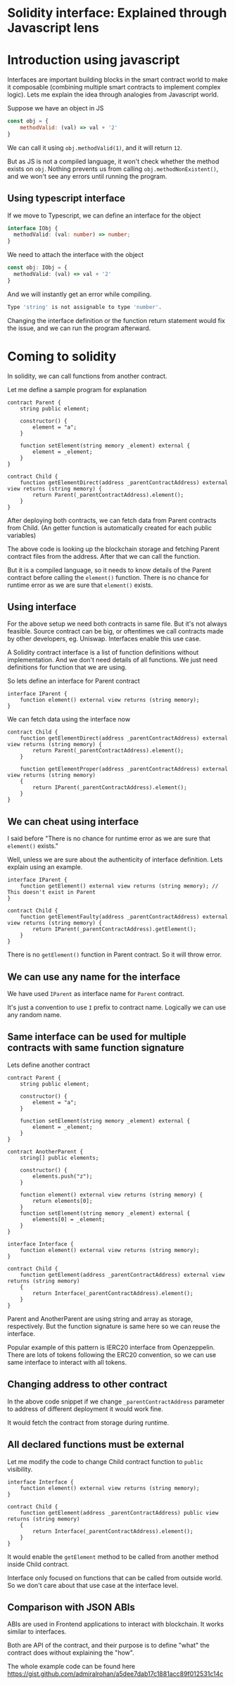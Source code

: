 # Solidity interface: Explained through Javascript lens

# Introduction using javascript
Interfaces are important building blocks in the smart contract world to make it composable (combining multiple smart contracts to implement complex logic). Lets me explain the idea through analogies from Javascript world.

Suppose we have an object in JS
```js
const obj = {
    methodValid: (val) => val + '2'
}
```
We can call it using `obj.methodValid(1)`, and it will return `12`.

But as JS is not a compiled language, it won't check whether the method exists on `obj`. Nothing prevents us from calling `obj.methodNonExistent()`, and we won't see any errors until running the program.

## Using typescript interface
If we move to Typescript, we can define an interface for the object
```ts
interface IObj {
  methodValid: (val: number) => number;
}
```

We need to attach the interface with the object
```ts
const obj: IObj = {
  methodValid: (val) => val + '2'
}
```

And we will instantly get an error while compiling.
```bash
Type 'string' is not assignable to type 'number'.
```

Changing the interface definition or the function return statement would fix the issue, and we can run the program afterward.

# Coming to solidity
In solidity, we can call functions from another contract.

Let me define a sample program for explanation
```solidity
contract Parent {
    string public element;

    constructor() {
        element = "a";
    }

    function setElement(string memory _element) external {
        element = _element;
    }
}

contract Child {
    function getElementDirect(address _parentContractAddress) external view returns (string memory) {
        return Parent(_parentContractAddress).element();
    }
}
```

After deploying both contracts, we can fetch data from Parent contracts from Child. (An getter function is automatically created for each public variables)

The above code is looking up the blockchain storage and fetching Parent contract files from the address. After that we can call the function.

But it is a compiled language, so it needs to know details of the Parent contract before calling the `element()` function.
There is no chance for runtime error as we are sure that `element()` exists.

## Using interface
For the above setup we need both contracts in same file. But it's not always feasible. Source contract can be big, or oftentimes we call contracts made by other developers, eg. Uniswap. Interfaces enable this use case.

A Solidity contract interface is a list of function definitions without implementation. And we don't need details of all functions. We just need definitions for function that we are using.

So lets define an interface for Parent contract
```solidity
interface IParent {
    function element() external view returns (string memory);
}
```

We can fetch data using the interface now
```solidity
contract Child {
    function getElementDirect(address _parentContractAddress) external view returns (string memory) {
        return Parent(_parentContractAddress).element();
    }

    function getElementProper(address _parentContractAddress) external view returns (string memory)     
    {
        return IParent(_parentContractAddress).element();
    }
}
```

## We can cheat using interface
I said before "There is no chance for runtime error as we are sure that `element()` exists."

Well, unless we are sure about the authenticity of interface definition. Lets explain using an example.

```solidity
interface IParent {
    function getElement() external view returns (string memory); // This doesn't exist in Parent
}

contract Child {
    function getElementFaulty(address _parentContractAddress) external view returns (string memory) {
        return IParent(_parentContractAddress).getElement();
    }
}
```
There is no `getElement()` function in Parent contract. So it will throw error.

## We can use any name for the interface
We have used `IParent` as interface name for `Parent` contract. 

It's just a convention to use `I` prefix to contract name. Logically we can use any random name.

## Same interface can be used for multiple contracts with same function signature
Lets define another contract

```solidity
contract Parent {
    string public element;

    constructor() {
        element = "a";
    }

    function setElement(string memory _element) external {
        element = _element;
    }
}

contract AnotherParent {
    string[] public elements;

    constructor() {
        elements.push("z");
    }

    function element() external view returns (string memory) {
        return elements[0];
    }
    function setElement(string memory _element) external {
        elements[0] = _element;
    }
}

interface Interface {
    function element() external view returns (string memory);
}

contract Child {
    function getElement(address _parentContractAddress) external view returns (string memory)   
    {
        return Interface(_parentContractAddress).element();
    }
}
```

Parent and AnotherParent are using string and array as storage, respectively. But the function signature is same here so we can reuse the interface.

Popular example of this pattern is IERC20 interface from Openzeppelin. There are lots of tokens following the ERC20 convention, so we can use same interface to interact with all tokens.

## Changing address to other contract
In the above code snippet if we change `_parentContractAddress` parameter to address of different deployment it would work fine.

It would fetch the contract from storage during runtime.

## All declared functions must be external
Let me modify the code to change Child contract function to `public` visibility.
```solidity
interface Interface {
    function element() external view returns (string memory);
}

contract Child {
    function getElement(address _parentContractAddress) public view returns (string memory)   
    {
        return Interface(_parentContractAddress).element();
    }
}
```

It would enable the `getElement` method to be called from another method inside Child contract.

Interface only focused on functions that can be called from outside world. So we don't care about that use case at the interface level.

## Comparison with JSON ABIs
ABIs are used in Frontend applications to interact with blockchain. It works similar to interfaces. 

Both are API of the contract, and their purpose is to define "what" the contract does without explaining the "how".

The whole example code can be found here https://gist.github.com/admiralrohan/a5dee7dab17c1881acc89f012531c14c
